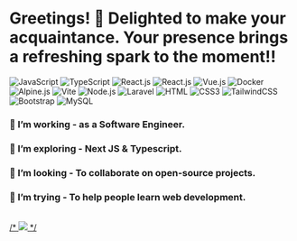 ### <h1>Greetings! 🌟 Delighted to make your acquaintance. Your presence brings a refreshing spark to the moment!!</h1>

![JavaScript](https://img.shields.io/badge/JavaScript-F7DF1E?style=flat-square&logo=javascript&logoColor=black)
![TypeScript](https://img.shields.io/badge/TypeScript-007ACC?style=flat-square&logo=typescript&logoColor=white)
![React.js](https://img.shields.io/badge/React.js-0081CB?style=flat-square&logo=react&logoColor=61DAFB)
![React.js](https://img.shields.io/badge/Next.JS-000000?style=flat-square&logo=next.js&logoColor=61DAFB)
![Vue.js](https://img.shields.io/badge/Vue.js-35495E?style=flat-square&logo=vue.js&logoColor=4FC08D)
![Docker](https://img.shields.io/badge/Docker-0CC1F3?style=flat-square&logo=docker&logoColor=white)
![Alpine.js](https://img.shields.io/badge/Alpine.js-663399?style=flat-square&logo=alpine.js&logoColor=white)
![Vite](https://img.shields.io/badge/Vite-593D88?style=flat-square&logo=vite&logoColor=white)
![Node.js](https://img.shields.io/badge/Node.js-43853D?style=flat-square&logo=node.js&logoColor=white)
![Laravel](https://img.shields.io/badge/Laravel-FF2D20?style=flat-square&logo=laravel&logoColor=white)
![HTML](https://img.shields.io/badge/HTML5-E34F26?style=flat-square&logo=html5&logoColor=white)
![CSS3](https://img.shields.io/badge/CSS3-1572B6?style=flat-square&logo=css3&logoColor=white)
![TailwindCSS](https://img.shields.io/badge/Tailwind_CSS-38B2AC?style=flat-square&logo=tailwind-css&logoColor=white)
![Bootstrap](https://img.shields.io/badge/Bootstrap-563D7C?style=flat-square&logo=bootstrap&logoColor=white)
![MySQL](https://img.shields.io/badge/MySQL-005C84?style=flat-square&logo=mysql&logoColor=white)

### 🔭 I’m working - as a Software Engineer. 
### 🌱 I’m exploring - Next JS & Typescript. 
### 👯 I’m looking - To collaborate on open-source projects. 
### 🤔 I’m trying - To help people learn web development. 
<br />
<a href="https://www.linkedin.com/in/sakib12345/">
/* <img src="https://github.com/SakibAlIslam/SakibAlIslam/blob/main/github%20image.jpg?raw=true" /> */
</a>
